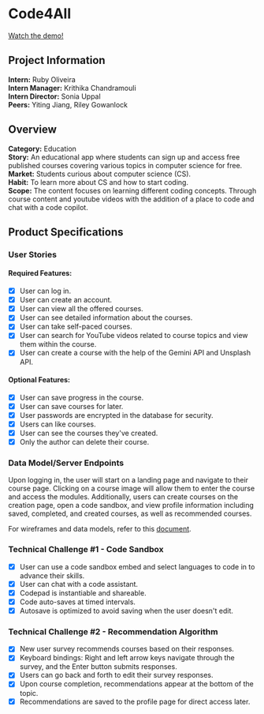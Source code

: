 # Code4All

[Watch the demo!](https://www.canva.com/design/DAGNHscA2Qs/fPvntP7Sp87fgATXgYe-Fw/edit?utm_content=DAGNHscA2Qs&utm_campaign=designshare&utm_medium=link2&utm_source=sharebutton](https://www.canva.com/design/DAGNHscA2Qs/Kh26gPza5q4EoaQHersG9Q/watch?utm_content=DAGNHscA2Qs&utm_campaign=designshare&utm_medium=link&utm_source=editor))

## Project Information

**Intern:** Ruby Oliveira  
**Intern Manager:** Krithika Chandramouli  
**Intern Director:** Sonia Uppal  
**Peers:** Yiting Jiang, Riley Gowanlock

## Overview

**Category:** Education  
**Story:** An educational app where students can sign up and access free published courses covering various topics in computer science for free.  
**Market:** Students curious about computer science (CS).  
**Habit:** To learn more about CS and how to start coding.  
**Scope:** The content focuses on learning different coding concepts. Through course content and youtube videos with the addition of a place to code and chat with a code copilot.

## Product Specifications

### User Stories

#### Required Features:
- [x] User can log in.
- [x] User can create an account.
- [x] User can view all the offered courses.
- [x] User can see detailed information about the courses.
- [x] User can take self-paced courses.
- [x] User can search for YouTube videos related to course topics and view them within the course.
- [x] User can create a course with the help of the Gemini API and Unsplash API.

#### Optional Features:
- [x] User can save progress in the course.
- [x] User can save courses for later.
- [x] User passwords are encrypted in the database for security.
- [x] Users can like courses.
- [x] User can see the courses they've created.
- [x] Only the author can delete their course.

### Data Model/Server Endpoints

Upon logging in, the user will start on a landing page and navigate to their course page. Clicking on a course image will allow them to enter the course and access the modules. Additionally, users can create courses on the creation page, open a code sandbox, and view profile information including saved, completed, and created courses, as well as recommended courses.

For wireframes and data models, refer to this [document](https://docs.google.com/document/d/1ywcPyNcS8KWvNCQ4_xO7haq1eXU1e7XIXHo-tRQTjJI/edit?usp=sharing).

### Technical Challenge #1 - Code Sandbox
- [x] User can use a code sandbox embed and select languages to code in to advance their skills.
- [x] User can chat with a code assistant.
- [x] Codepad is instantiable and shareable.
- [x] Code auto-saves at timed intervals.
- [x] Autosave is optimized to avoid saving when the user doesn't edit.

### Technical Challenge #2 - Recommendation Algorithm
- [x] New user survey recommends courses based on their responses.
- [x] Keyboard bindings: Right and left arrow keys navigate through the survey, and the Enter button submits responses.
- [x] Users can go back and forth to edit their survey responses.
- [x] Upon course completion, recommendations appear at the bottom of the topic.
- [x] Recommendations are saved to the profile page for direct access later.
